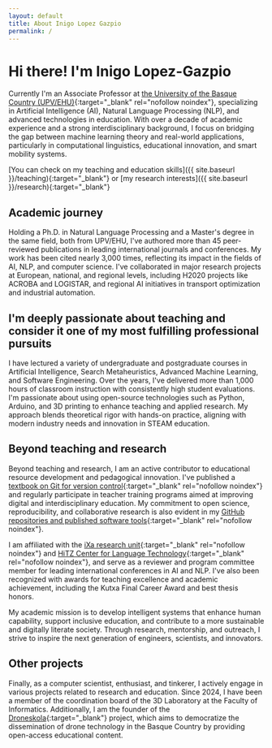```yaml
---
layout: default
title: About Inigo Lopez Gazpio
permalink: /
---
```


<h1 class="project-tagline">Hi there! I'm Inigo Lopez-Gazpio </h1>

Currently I'm an Associate Professor at [the University of the Basque Country (UPV/EHU)](http://www.ehu.eus/en){:target="_blank" rel="nofollow noindex"},
specializing in Artificial Intelligence (AI), Natural Language Processing (NLP), and advanced technologies in education.
With over a decade of academic experience and a strong interdisciplinary background, I focus on bridging the gap between machine learning theory and real-world applications,
particularly in computational linguistics, educational innovation, and smart mobility systems.

[You can check on my teaching and education skills]({{ site.baseurl }}/teaching){:target="_blank"} or [my research interests]({{ site.baseurl }}/research){:target="_blank"}

<h2 class="project-tagline">Academic journey</h2>

Holding a Ph.D. in Natural Language Processing and a Master's degree in the same field, both from UPV/EHU, I've authored more than 45 peer-reviewed publications in leading international journals and conferences.
My work has been cited nearly 3,000 times, reflecting its impact in the fields of AI, NLP, and computer science.
I've collaborated in major research projects at European, national, and regional levels, including H2020 projects like ACROBA and LOGISTAR, and regional AI initiatives in transport optimization and industrial automation.

<h2 class="project-tagline">I'm deeply passionate about teaching and consider it one of my most fulfilling professional pursuits</h2>

I have lectured a variety of undergraduate and postgraduate courses in Artificial Intelligence, Search Metaheuristics, Advanced Machine Learning, and Software Engineering.
Over the years, I've delivered more than 1,000 hours of classroom instruction with consistently high student evaluations.
I'm passionate about using open-source technologies such as Python, Arduino, and 3D printing to enhance teaching and applied research.
My approach blends theoretical rigor with hands-on practice, aligning with modern industry needs and innovation in STEAM education.

<h2 class="project-tagline">Beyond teaching and research</h2>

Beyond teaching and research, I am an active contributor to educational resource development and pedagogical innovation.
I've published a [textbook on Git for version control](https://www.ueu.eus/argitaletxea/liburuak/git-bertsioak-kontrolatzeko-sistemarako-eskuliburua){:target="_blank" rel="nofollow noindex"}
and regularly participate in teacher training programs aimed at improving digital and interdisciplinary education.
My commitment to open science, reproducibility, and collaborative research is also evident in my [GitHub repositories and published software tools](https://github.com/ilopezgazpio/){:target="_blank" rel="nofollow noindex"}.

I am affiliated with the [iXa research unit](https://www.ixa.eus/?language=en){:target="_blank" rel="nofollow noindex"} and [HiTZ Center for Language Technology](https://www.hitz.eus/){:target="_blank" rel="nofollow noindex"},
and serve as a reviewer and program committee member for leading international conferences in AI and NLP.
I've also been recognized with awards for teaching excellence and academic achievement, including the Kutxa Final Career Award and best thesis honors.

My academic mission is to develop intelligent systems that enhance human capability, support inclusive education, and contribute to a more sustainable and digitally literate society.
Through research, mentorship, and outreach, I strive to inspire the next generation of engineers, scientists, and innovators.

<h2 class="project-tagline">Other projects</h2>

Finally, as a computer scientist, enthusiast, and tinkerer, I actively engage in various projects related to research and education.
Since 2024, I have been a member of the coordination board of the 3D Laboratory at the Faculty of Informatics.
Additionally, I am the founder of the [Droneskola](https://www.droneskola.eus){:target="_blank"} project,
which aims to democratize the dissemination of drone technology in the Basque Country by providing open-access educational content.








